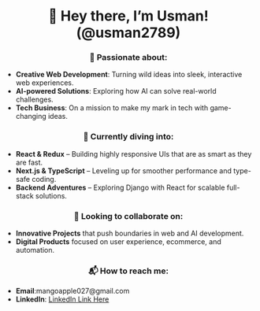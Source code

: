 <h1 align="center">👋 Hey there, I’m Usman! (@usman2789)</h1>

<h3 align="center">🚀 Passionate about:</h3>
<ul>
  <li><b>Creative Web Development</b>: Turning wild ideas into sleek, interactive web experiences.</li>
  <li><b>AI-powered Solutions</b>: Exploring how AI can solve real-world challenges.</li>
  <li><b>Tech Business</b>: On a mission to make my mark in tech with game-changing ideas.</li>
</ul>

<h3 align="center">🌱 Currently diving into:</h3>
<ul>
  <li><b>React & Redux</b> – Building highly responsive UIs that are as smart as they are fast.</li>
  <li><b>Next.js & TypeScript</b> – Leveling up for smoother performance and type-safe coding.</li>
  <li><b>Backend Adventures</b> – Exploring Django with React for scalable full-stack solutions.</li>
</ul>

<h3 align="center">💬 Looking to collaborate on:</h3>
<ul>
  <li><b>Innovative Projects</b> that push boundaries in web and AI development.</li>
  <li><b>Digital Products</b> focused on user experience, ecommerce, and automation.</li>
</ul>

<h3 align="center">📬 How to reach me:</h3>
<ul>
  <li><b>Email</b>:mangoapple027@gmail.com</li>
  <li><b>LinkedIn</b>: <a href="linkedin.com/in/muhammad-usman-0ba87a289"> LinkedIn Link Here</a></li>
 
</ul>

